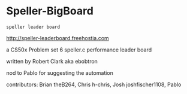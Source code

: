 Speller-BigBoard
================

    speller leader board

http://speller-leaderboard.freehostia.com

a CS50x Problem set 6 speller.c performance leader board

written by Robert Clark aka ebobtron

nod to Pablo for suggesting the automation

contributors: Brian theB264, Chris h-chris, Josh joshfischer1108, Pablo







